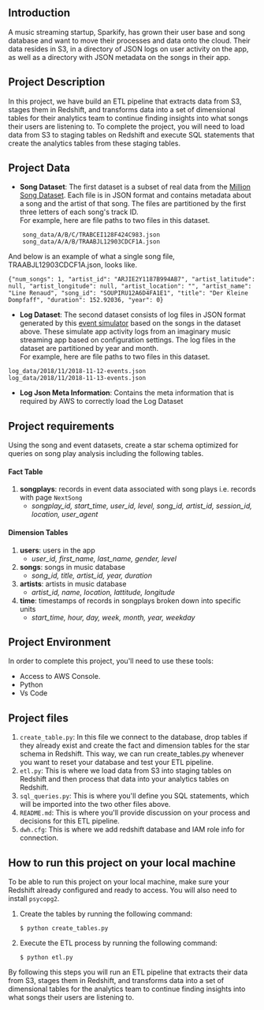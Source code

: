 ## Introduction
A music streaming startup, Sparkify, has grown their user base and song database and want to move their processes and data onto the cloud. Their data resides in S3, in a directory of JSON logs on user activity on the app, as well as a directory with JSON metadata on the songs in their app.

## Project Description
In this project, we have build an ETL pipeline that extracts data from S3, stages them in Redshift, and transforms data into a set of dimensional tables for their analytics team to continue finding insights into what songs their users are listening to. To complete the project, you will need to load data from S3 to staging tables on Redshift and execute SQL statements that create the analytics tables from these staging tables.
  
## Project Data

* **Song Dataset**: The first dataset is a subset of real data from the [Million Song Dataset](http://millionsongdataset.com/). Each file is in JSON format and contains metadata about a song and the artist of that song. The files are partitioned by the first three letters of each song's track ID. <br>For example, here are file paths to two files in this dataset.
  
```
    song_data/A/B/C/TRABCEI128F424C983.json
    song_data/A/A/B/TRAABJL12903CDCF1A.json
```

And below is an example of what a single song file, TRAABJL12903CDCF1A.json, looks like.

```
{"num_songs": 1, "artist_id": "ARJIE2Y1187B994AB7", "artist_latitude": null, "artist_longitude": null, "artist_location": "", "artist_name": "Line Renaud", "song_id": "SOUPIRU12A6D4FA1E1", "title": "Der Kleine Dompfaff", "duration": 152.92036, "year": 0}
```

*  **Log Dataset**: The second dataset consists of log files in JSON format generated by this [event simulator](https://github.com/Interana/eventsim) based on the songs in the dataset above. These simulate app activity logs from an imaginary music streaming app based on configuration settings.
The log files in the dataset are partitioned by year and month. <br>For example, here are file paths to two files in this dataset.

```
log_data/2018/11/2018-11-12-events.json
log_data/2018/11/2018-11-13-events.json
```

*  **Log Json Meta Information**: Contains the meta information that is required by AWS to correctly load the Log Dataset

## Project requirements
Using the song and event datasets, create a star schema optimized for queries on song play analysis including the following tables.
#### Fact Table
1. **songplays**: records in event data associated with song plays i.e. records with page `NextSong`
     * *songplay_id, start_time, user_id, level, song_id, artist_id, session_id, location, user_agent*
#### Dimension Tables
1. **users**: users in the app
     * *user_id, first_name, last_name, gender, level*
2. **songs**: songs in music database
    * *song_id, title, artist_id, year, duration*
3. **artists**: artists in music database
    * *artist_id, name, location, lattitude, longitude*
4. **time**: timestamps of records in songplays broken down into specific units
    * *start_time, hour, day, week, month, year, weekday*

## Project Environment
In order to complete this project, you'll need to use these tools:
* Access to AWS Console.
* Python
* Vs Code

## Project files
1. `create_table.py`: In this file we connect to the database, drop tables if they already exist and create the fact and dimension tables for the star schema in Redshift. This way, we can run create_tables.py whenever you want to reset your database and test your ETL pipeline.
2. `etl.py`: This is where we load data from S3 into staging tables on Redshift and then process that data into your analytics tables on Redshift.
3. `sql_queries.py`: This is where you'll define you SQL statements, which will be imported into the two other files above.
4. `README.md`: This is where you'll provide discussion on your process and decisions for this ETL pipeline.
5. `dwh.cfg`: This is where we add redshift database and IAM role info for connection.

## How to run this project on your local machine
To be able to run this project on your local machine, make sure your Redshift already configured and ready to access. You will also need to install `psycopg2`.

1. Create the tables by running the following command:
   ```
   $ python create_tables.py
   ```
2. Execute the ETL process by running the following command:
   ```
   $ python etl.py
   ```
By following this steps you will run an ETL pipeline that extracts their data from S3, stages them in Redshift, and transforms data into a set of dimensional tables for the analytics team to continue finding insights into what songs their users are listening to.
